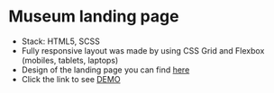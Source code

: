 # Museum landing page

- Stack: HTML5, SCSS
- Fully responsive layout was made by using CSS Grid and Flexbox (mobiles, tablets, laptops)
- Design of the landing page you can find [here](https://www.figma.com/file/i8XiqSgs44QEVPHuMbkNO2/museum-prototype?node-id=323%3A1957)
- Click the link to see [DEMO](https://martakupka.github.io/Museum/)
